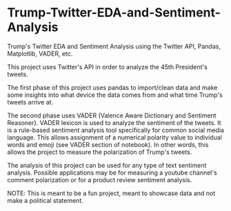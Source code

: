 # Trump-Twitter-EDA-and-Sentiment-Analysis
Trump's Twitter EDA and Sentiment Analysis using the Twitter API, Pandas, Matplotlib, VADER, etc. 


This project uses Twitter's API in order to analyze the 45th President's tweets.

The first phase of this project uses pandas to import/clean data and make some insights into what device the data comes from and what time Trump's tweets arrive at.

The second phase uses VADER (Valence Aware Dictionary and Sentiment Reasoner). VADER lexicon is used to analyze the sentiment of the tweets. It is a rule-based sentiment analysis tool specifically for common social media language. This allows assignment of a numerical polarity value to individual words and emoji (see VADER section of notebook). In other words, this allows the project to measure the polarization of Trump's tweets.

The analysis of this project can be used for any type of text sentiment analysis. Possible applications may be for measuring a youtube channel's comment polarization or for a product review sentiment analysis.

NOTE: This is meant to be a fun project, meant to showcase data and not make a political statement.
